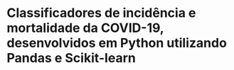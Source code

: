 # Classificadores de incidência e mortalidade da COVID-19, desenvolvidos em Python utilizando Pandas e Scikit-learn
